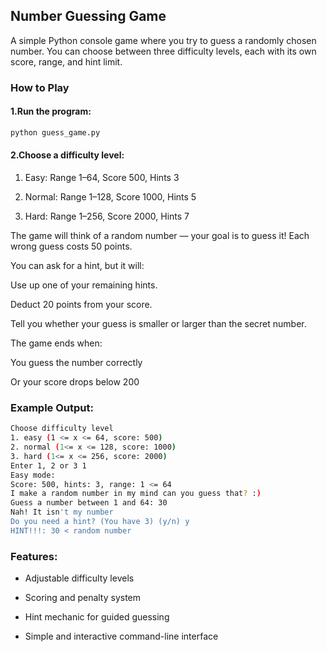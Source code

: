 ## Number Guessing Game

A simple Python console game where you try to guess a randomly chosen number.
You can choose between three difficulty levels, each with its own score, range, and hint limit.

### How to Play

#### 1.Run the program:
```sh
python guess_game.py
```

#### 2.Choose a difficulty level:

1. Easy: Range 1–64, Score 500, Hints 3

2. Normal: Range 1–128, Score 1000, Hints 5

3. Hard: Range 1–256, Score 2000, Hints 7

The game will think of a random number — your goal is to guess it!
Each wrong guess costs 50 points.

You can ask for a hint, but it will:

Use up one of your remaining hints.

Deduct 20 points from your score.

Tell you whether your guess is smaller or larger than the secret number.

The game ends when:

You guess the number correctly

Or your score drops below 200

### Example Output:
```sh
Choose difficulty level
1. easy (1 <= x <= 64, score: 500)
2. normal (1<= x <= 128, score: 1000)
3. hard (1<= x <= 256, score: 2000)
Enter 1, 2 or 3 1
Easy mode:
Score: 500, hints: 3, range: 1 <= 64
I make a random number in my mind can you guess that? :)
Guess a number between 1 and 64: 30
Nah! It isn't my number
Do you need a hint? (You have 3) (y/n) y
HINT!!!: 30 < random number
```

### Features:

- Adjustable difficulty levels

- Scoring and penalty system

- Hint mechanic for guided guessing

- Simple and interactive command-line interface